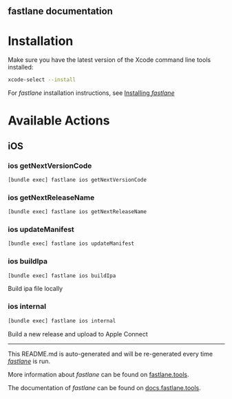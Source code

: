 fastlane documentation
----

# Installation

Make sure you have the latest version of the Xcode command line tools installed:

```sh
xcode-select --install
```

For _fastlane_ installation instructions, see [Installing _fastlane_](https://docs.fastlane.tools/#installing-fastlane)

# Available Actions

## iOS

### ios getNextVersionCode

```sh
[bundle exec] fastlane ios getNextVersionCode
```



### ios getNextReleaseName

```sh
[bundle exec] fastlane ios getNextReleaseName
```



### ios updateManifest

```sh
[bundle exec] fastlane ios updateManifest
```



### ios buildIpa

```sh
[bundle exec] fastlane ios buildIpa
```

Build ipa file locally

### ios internal

```sh
[bundle exec] fastlane ios internal
```

Build a new release and upload to Apple Connect

----

This README.md is auto-generated and will be re-generated every time [_fastlane_](https://fastlane.tools) is run.

More information about _fastlane_ can be found on [fastlane.tools](https://fastlane.tools).

The documentation of _fastlane_ can be found on [docs.fastlane.tools](https://docs.fastlane.tools).
